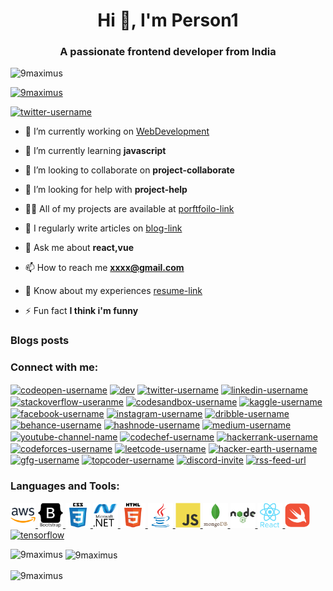 <h1 align="center">Hi 👋, I'm Person1</h1>
<h3 align="center">A passionate frontend developer from India</h3>

<p align="left"> <img src="https://komarev.com/ghpvc/?username=9maximus&label=Profile%20views&color=0e75b6&style=flat" alt="9maximus" /> </p>

<p align="left"> <a href="https://github.com/ryo-ma/github-profile-trophy"><img src="https://github-profile-trophy.vercel.app/?username=9maximus" alt="9maximus" /></a> </p>

<p align="left"> <a href="https://twitter.com/twitter-username" target="blank"><img src="https://img.shields.io/twitter/follow/twitter-username?logo=twitter&style=for-the-badge" alt="twitter-username" /></a> </p>

- 🔭 I’m currently working on [WebDevelopment](9maximus.github.io)

- 🌱 I’m currently learning **javascript**

- 👯 I’m looking to collaborate on **project-collaborate**

- 🤝 I’m looking for help with **project-help**

- 👨‍💻 All of my projects are available at [porftfoilo-link](porftfoilo-link)

- 📝 I regularly write articles on [blog-link](blog-link)

- 💬 Ask me about **react,vue**

- 📫 How to reach me **xxxx@gmail.com**

- 📄 Know about my experiences [resume-link](resume-link)

- ⚡ Fun fact **I think i'm funny**

### Blogs posts
<!-- BLOG-POST-LIST:START -->
<!-- BLOG-POST-LIST:END -->

<h3 align="left">Connect with me:</h3>
<p align="left">
<a href="https://codepen.io/codeopen-username" target="blank"><img align="center" src="https://raw.githubusercontent.com/rahuldkjain/github-profile-readme-generator/master/src/images/icons/Social/codepen.svg" alt="codeopen-username" height="30" width="40" /></a>
<a href="https://dev.to/dev" target="blank"><img align="center" src="https://raw.githubusercontent.com/rahuldkjain/github-profile-readme-generator/master/src/images/icons/Social/devto.svg" alt="dev" height="30" width="40" /></a>
<a href="https://twitter.com/twitter-username" target="blank"><img align="center" src="https://raw.githubusercontent.com/rahuldkjain/github-profile-readme-generator/master/src/images/icons/Social/twitter.svg" alt="twitter-username" height="30" width="40" /></a>
<a href="https://linkedin.com/in/linkedin-username" target="blank"><img align="center" src="https://raw.githubusercontent.com/rahuldkjain/github-profile-readme-generator/master/src/images/icons/Social/linked-in-alt.svg" alt="linkedin-username" height="30" width="40" /></a>
<a href="https://stackoverflow.com/users/stackoverflow-useranme" target="blank"><img align="center" src="https://raw.githubusercontent.com/rahuldkjain/github-profile-readme-generator/master/src/images/icons/Social/stack-overflow.svg" alt="stackoverflow-useranme" height="30" width="40" /></a>
<a href="https://codesandbox.com/codesandbox-username" target="blank"><img align="center" src="https://raw.githubusercontent.com/rahuldkjain/github-profile-readme-generator/master/src/images/icons/Social/codesandbox.svg" alt="codesandbox-username" height="30" width="40" /></a>
<a href="https://kaggle.com/kaggle-username" target="blank"><img align="center" src="https://raw.githubusercontent.com/rahuldkjain/github-profile-readme-generator/master/src/images/icons/Social/kaggle.svg" alt="kaggle-username" height="30" width="40" /></a>
<a href="https://fb.com/facebook-username" target="blank"><img align="center" src="https://raw.githubusercontent.com/rahuldkjain/github-profile-readme-generator/master/src/images/icons/Social/facebook.svg" alt="facebook-username" height="30" width="40" /></a>
<a href="https://instagram.com/instagram-username" target="blank"><img align="center" src="https://raw.githubusercontent.com/rahuldkjain/github-profile-readme-generator/master/src/images/icons/Social/instagram.svg" alt="instagram-username" height="30" width="40" /></a>
<a href="https://dribbble.com/dribble-username" target="blank"><img align="center" src="https://raw.githubusercontent.com/rahuldkjain/github-profile-readme-generator/master/src/images/icons/Social/dribbble.svg" alt="dribble-username" height="30" width="40" /></a>
<a href="https://www.behance.net/behance-username" target="blank"><img align="center" src="https://raw.githubusercontent.com/rahuldkjain/github-profile-readme-generator/master/src/images/icons/Social/behance.svg" alt="behance-username" height="30" width="40" /></a>
<a href="https://hashnode.com/hashnode-username" target="blank"><img align="center" src="https://raw.githubusercontent.com/rahuldkjain/github-profile-readme-generator/master/src/images/icons/Social/hashnode.svg" alt="hashnode-username" height="30" width="40" /></a>
<a href="https://medium.com/medium-username" target="blank"><img align="center" src="https://raw.githubusercontent.com/rahuldkjain/github-profile-readme-generator/master/src/images/icons/Social/medium.svg" alt="medium-username" height="30" width="40" /></a>
<a href="https://www.youtube.com/c/youtube-channel-name" target="blank"><img align="center" src="https://raw.githubusercontent.com/rahuldkjain/github-profile-readme-generator/master/src/images/icons/Social/youtube.svg" alt="youtube-channel-name" height="30" width="40" /></a>
<a href="https://www.codechef.com/users/codechef-username" target="blank"><img align="center" src="https://cdn.jsdelivr.net/npm/simple-icons@3.1.0/icons/codechef.svg" alt="codechef-username" height="30" width="40" /></a>
<a href="https://www.hackerrank.com/hackerrank-username" target="blank"><img align="center" src="https://raw.githubusercontent.com/rahuldkjain/github-profile-readme-generator/master/src/images/icons/Social/hackerrank.svg" alt="hackerrank-username" height="30" width="40" /></a>
<a href="https://codeforces.com/profile/codeforces-username" target="blank"><img align="center" src="https://raw.githubusercontent.com/rahuldkjain/github-profile-readme-generator/master/src/images/icons/Social/codeforces.svg" alt="codeforces-username" height="30" width="40" /></a>
<a href="https://www.leetcode.com/leetcode-username" target="blank"><img align="center" src="https://raw.githubusercontent.com/rahuldkjain/github-profile-readme-generator/master/src/images/icons/Social/leet-code.svg" alt="leetcode-username" height="30" width="40" /></a>
<a href="https://www.hackerearth.com/hacker-earth-username" target="blank"><img align="center" src="https://raw.githubusercontent.com/rahuldkjain/github-profile-readme-generator/master/src/images/icons/Social/hackerearth.svg" alt="hacker-earth-username" height="30" width="40" /></a>
<a href="https://auth.geeksforgeeks.org/user/gfg-username" target="blank"><img align="center" src="https://raw.githubusercontent.com/rahuldkjain/github-profile-readme-generator/master/src/images/icons/Social/geeks-for-geeks.svg" alt="gfg-username" height="30" width="40" /></a>
<a href="https://www.topcoder.com/members/topcoder-username" target="blank"><img align="center" src="https://raw.githubusercontent.com/rahuldkjain/github-profile-readme-generator/master/src/images/icons/Social/topcoder.svg" alt="topcoder-username" height="30" width="40" /></a>
<a href="https://discord.gg/discord-invite" target="blank"><img align="center" src="https://raw.githubusercontent.com/rahuldkjain/github-profile-readme-generator/master/src/images/icons/Social/discord.svg" alt="discord-invite" height="30" width="40" /></a>
<a href="/rss-feed-url" target="blank"><img align="center" src="https://raw.githubusercontent.com/rahuldkjain/github-profile-readme-generator/master/src/images/icons/Social/rss.svg" alt="rss-feed-url" height="30" width="40" /></a>
</p>

<h3 align="left">Languages and Tools:</h3>
<p align="left"> <a href="https://aws.amazon.com" target="_blank" rel="noreferrer"> <img src="https://raw.githubusercontent.com/devicons/devicon/master/icons/amazonwebservices/amazonwebservices-original-wordmark.svg" alt="aws" width="40" height="40"/> </a> <a href="https://getbootstrap.com" target="_blank" rel="noreferrer"> <img src="https://raw.githubusercontent.com/devicons/devicon/master/icons/bootstrap/bootstrap-plain-wordmark.svg" alt="bootstrap" width="40" height="40"/> </a> <a href="https://www.w3schools.com/css/" target="_blank" rel="noreferrer"> <img src="https://raw.githubusercontent.com/devicons/devicon/master/icons/css3/css3-original-wordmark.svg" alt="css3" width="40" height="40"/> </a> <a href="https://dotnet.microsoft.com/" target="_blank" rel="noreferrer"> <img src="https://raw.githubusercontent.com/devicons/devicon/master/icons/dot-net/dot-net-original-wordmark.svg" alt="dotnet" width="40" height="40"/> </a> <a href="https://www.w3.org/html/" target="_blank" rel="noreferrer"> <img src="https://raw.githubusercontent.com/devicons/devicon/master/icons/html5/html5-original-wordmark.svg" alt="html5" width="40" height="40"/> </a> <a href="https://www.java.com" target="_blank" rel="noreferrer"> <img src="https://raw.githubusercontent.com/devicons/devicon/master/icons/java/java-original.svg" alt="java" width="40" height="40"/> </a> <a href="https://developer.mozilla.org/en-US/docs/Web/JavaScript" target="_blank" rel="noreferrer"> <img src="https://raw.githubusercontent.com/devicons/devicon/master/icons/javascript/javascript-original.svg" alt="javascript" width="40" height="40"/> </a> <a href="https://www.mongodb.com/" target="_blank" rel="noreferrer"> <img src="https://raw.githubusercontent.com/devicons/devicon/master/icons/mongodb/mongodb-original-wordmark.svg" alt="mongodb" width="40" height="40"/> </a> <a href="https://nodejs.org" target="_blank" rel="noreferrer"> <img src="https://raw.githubusercontent.com/devicons/devicon/master/icons/nodejs/nodejs-original-wordmark.svg" alt="nodejs" width="40" height="40"/> </a> <a href="https://reactjs.org/" target="_blank" rel="noreferrer"> <img src="https://raw.githubusercontent.com/devicons/devicon/master/icons/react/react-original-wordmark.svg" alt="react" width="40" height="40"/> </a> <a href="https://developer.apple.com/swift/" target="_blank" rel="noreferrer"> <img src="https://raw.githubusercontent.com/devicons/devicon/master/icons/swift/swift-original.svg" alt="swift" width="40" height="40"/> </a> <a href="https://www.tensorflow.org" target="_blank" rel="noreferrer"> <img src="https://www.vectorlogo.zone/logos/tensorflow/tensorflow-icon.svg" alt="tensorflow" width="40" height="40"/> </a> </p>

<p><img align="left" src="https://github-readme-stats.vercel.app/api/top-langs?username=9maximus&show_icons=true&locale=en&layout=compact" alt="9maximus" /></p>

<p>&nbsp;<img align="center" src="https://github-readme-stats.vercel.app/api?username=9maximus&show_icons=true&locale=en" alt="9maximus" /></p>

<p><img align="center" src="https://github-readme-streak-stats.herokuapp.com/?user=9maximus&" alt="9maximus" /></p>
